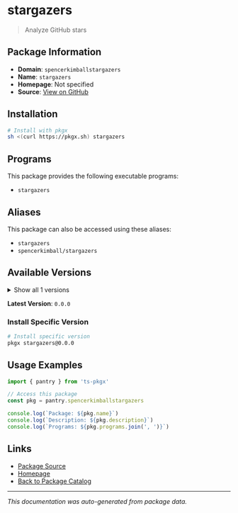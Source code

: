 # stargazers

> Analyze GitHub stars

## Package Information

- **Domain**: `spencerkimballstargazers`
- **Name**: `stargazers`
- **Homepage**: Not specified
- **Source**: [View on GitHub](https://github.com/pkgxdev/pantry/tree/main/projects/github.com/spencerkimball/stargazers/package.yml)

## Installation

```bash
# Install with pkgx
sh <(curl https://pkgx.sh) stargazers
```

## Programs

This package provides the following executable programs:

- `stargazers`

## Aliases

This package can also be accessed using these aliases:

- `stargazers`
- `spencerkimball/stargazers`

## Available Versions

<details>
<summary>Show all 1 versions</summary>

- `0.0.0`

</details>

**Latest Version**: `0.0.0`

### Install Specific Version

```bash
# Install specific version
pkgx stargazers@0.0.0
```

## Usage Examples

```typescript
import { pantry } from 'ts-pkgx'

// Access this package
const pkg = pantry.spencerkimballstargazers

console.log(`Package: ${pkg.name}`)
console.log(`Description: ${pkg.description}`)
console.log(`Programs: ${pkg.programs.join(', ')}`)
```

## Links

- [Package Source](https://github.com/pkgxdev/pantry/tree/main/projects/github.com/spencerkimball/stargazers/package.yml)
- [Homepage](#)
- [Back to Package Catalog](../package-catalog.md)

---

*This documentation was auto-generated from package data.*

